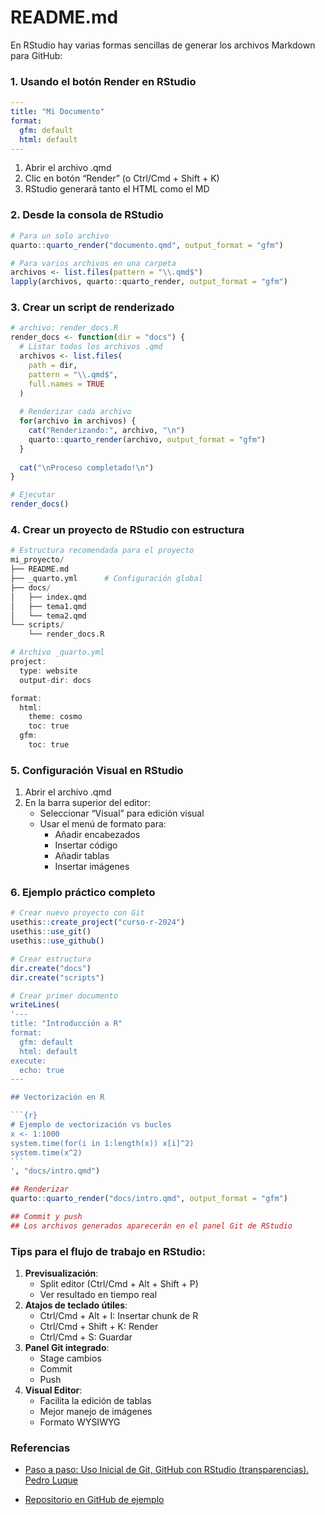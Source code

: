 # README.md


En RStudio hay varias formas sencillas de generar los archivos Markdown
para GitHub:

### 1. Usando el botón Render en RStudio

``` yaml
---
title: "Mi Documento"
format: 
  gfm: default
  html: default
---
```

1.  Abrir el archivo .qmd
2.  Clic en botón “Render” (o Ctrl/Cmd + Shift + K)
3.  RStudio generará tanto el HTML como el MD

### 2. Desde la consola de RStudio

``` r
# Para un solo archivo
quarto::quarto_render("documento.qmd", output_format = "gfm")

# Para varios archivos en una carpeta
archivos <- list.files(pattern = "\\.qmd$")
lapply(archivos, quarto::quarto_render, output_format = "gfm")
```

### 3. Crear un script de renderizado

``` r
# archivo: render_docs.R
render_docs <- function(dir = "docs") {
  # Listar todos los archivos .qmd
  archivos <- list.files(
    path = dir, 
    pattern = "\\.qmd$", 
    full.names = TRUE
  )
  
  # Renderizar cada archivo
  for(archivo in archivos) {
    cat("Renderizando:", archivo, "\n")
    quarto::quarto_render(archivo, output_format = "gfm")
  }
  
  cat("\nProceso completado!\n")
}

# Ejecutar
render_docs()
```

### 4. Crear un proyecto de RStudio con estructura

``` r
# Estructura recomendada para el proyecto
mi_proyecto/
├── README.md
├── _quarto.yml      # Configuración global
├── docs/
│   ├── index.qmd
│   ├── tema1.qmd
│   └── tema2.qmd
└── scripts/
    └── render_docs.R

# Archivo _quarto.yml
project:
  type: website
  output-dir: docs

format:
  html:
    theme: cosmo
    toc: true
  gfm:
    toc: true
```

### 5. Configuración Visual en RStudio

1.  Abrir el archivo .qmd
2.  En la barra superior del editor:
    - Seleccionar “Visual” para edición visual
    - Usar el menú de formato para:
      - Añadir encabezados
      - Insertar código
      - Añadir tablas
      - Insertar imágenes

### 6. Ejemplo práctico completo

```` r
# Crear nuevo proyecto con Git
usethis::create_project("curso-r-2024")
usethis::use_git()
usethis::use_github()

# Crear estructura
dir.create("docs")
dir.create("scripts")

# Crear primer documento
writeLines(
'---
title: "Introducción a R"
format:
  gfm: default
  html: default
execute:
  echo: true
---

## Vectorización en R

```{r}
# Ejemplo de vectorización vs bucles
x <- 1:1000
system.time(for(i in 1:length(x)) x[i]^2)
system.time(x^2)
```
', "docs/intro.qmd")

## Renderizar
quarto::quarto_render("docs/intro.qmd", output_format = "gfm")

## Commit y push
## Los archivos generados aparecerán en el panel Git de RStudio
````

### Tips para el flujo de trabajo en RStudio:

1.  **Previsualización**:
    - Split editor (Ctrl/Cmd + Alt + Shift + P)
    - Ver resultado en tiempo real
2.  **Atajos de teclado útiles**:
    - Ctrl/Cmd + Alt + I: Insertar chunk de R
    - Ctrl/Cmd + Shift + K: Render
    - Ctrl/Cmd + S: Guardar
3.  **Panel Git integrado**:
    - Stage cambios
    - Commit
    - Push
4.  **Visual Editor**:
    - Facilita la edición de tablas
    - Mejor manejo de imágenes
    - Formato WYSIWYG

### Referencias

- <a
  href="http://destio.us.es/calvo/Qtutoriales/GitGithubRRStudio/trans_lab_PasosUsoInicialGitGithubRStudio.html#/title-slide"
  target="_blank">Paso a paso: Uso Inicial de Git, GitHub con RStudio
  (transparencias). Pedro Luque</a>

- <a href="https://github.com/calote/curso-r-2024"
  target="_blank">Repositorio en GitHub de ejemplo</a>
